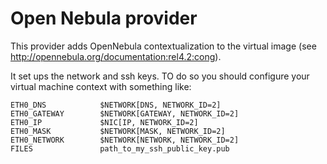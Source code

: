 # Open Nebula provider

This provider adds OpenNebula contextualization to the virtual image (see http://opennebula.org/documentation:rel4.2:cong).

It set ups the network and ssh keys. TO do so you should configure your virtual machine context with something like:

    ETH0_DNS            $NETWORK[DNS, NETWORK_ID=2]
    ETH0_GATEWAY        $NETWORK[GATEWAY, NETWORK_ID=2]
    ETH0_IP             $NIC[IP, NETWORK_ID=2]
    ETH0_MASK	        $NETWORK[MASK, NETWORK_ID=2]
    ETH0_NETWORK        $NETWORK[NETWORK, NETWORK_ID=2]
    FILES               path_to_my_ssh_public_key.pub

